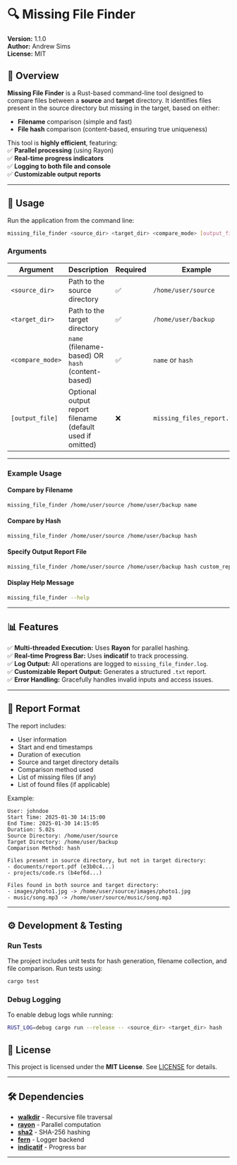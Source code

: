 # 🔍 Missing File Finder

**Version:** 1.1.0  
**Author:** Andrew Sims   
**License:** MIT  

## 📌 Overview

**Missing File Finder** is a Rust-based command-line tool designed to compare files between a **source** and **target** directory. It identifies files present in the source directory but missing in the target, based on either:
- **Filename** comparison (simple and fast)
- **File hash** comparison (content-based, ensuring true uniqueness)

This tool is **highly efficient**, featuring:  
✅ **Parallel processing** (using Rayon)  
✅ **Real-time progress indicators**  
✅ **Logging to both file and console**  
✅ **Customizable output reports**  

---

## 🚀 Usage

Run the application from the command line:

```sh
missing_file_finder <source_dir> <target_dir> <compare_mode> [output_file]
```

### **Arguments**
| Argument       | Description                                      | Required | Example                    |
|---------------|--------------------------------------------------|----------|----------------------------|
| `<source_dir>` | Path to the source directory                    | ✅        | `/home/user/source`        |
| `<target_dir>` | Path to the target directory                    | ✅        | `/home/user/backup`        |
| `<compare_mode>` | `name` (filename-based) OR `hash` (content-based) | ✅        | `name` or `hash`           |
| `[output_file]` | Optional output report filename (default used if omitted) | ❌        | `missing_files_report.txt` |

---

### **Example Usage**
#### **Compare by Filename**
```sh
missing_file_finder /home/user/source /home/user/backup name
```
#### **Compare by Hash**
```sh
missing_file_finder /home/user/source /home/user/backup hash
```
#### **Specify Output Report File**
```sh
missing_file_finder /home/user/source /home/user/backup hash custom_report.txt
```
#### **Display Help Message**
```sh
missing_file_finder --help
```

---

## 📊 Features

✅ **Multi-threaded Execution:** Uses **Rayon** for parallel hashing.  
✅ **Real-time Progress Bar:** Uses **indicatif** to track processing.  
✅ **Log Output:** All operations are logged to `missing_file_finder.log`.  
✅ **Customizable Report Output:** Generates a structured `.txt` report.  
✅ **Error Handling:** Gracefully handles invalid inputs and access issues.  

---

## 📄 Report Format

The report includes:
- User information
- Start and end timestamps
- Duration of execution
- Source and target directory details
- Comparison method used
- List of missing files (if any)
- List of found files (if applicable)

Example:
```
User: johndoe
Start Time: 2025-01-30 14:15:00
End Time: 2025-01-30 14:15:05
Duration: 5.02s
Source Directory: /home/user/source
Target Directory: /home/user/backup
Comparison Method: hash

Files present in source directory, but not in target directory:
- documents/report.pdf (e3b0c4...)
- projects/code.rs (b4ef6d...)

Files found in both source and target directory:
- images/photo1.jpg -> /home/user/source/images/photo1.jpg
- music/song.mp3 -> /home/user/source/music/song.mp3
```

---

## ⚙️ Development & Testing

### **Run Tests**
The project includes unit tests for hash generation, filename collection, and file comparison. Run tests using:

```sh
cargo test
```

### **Debug Logging**
To enable debug logs while running:

```sh
RUST_LOG=debug cargo run --release -- <source_dir> <target_dir> hash
```


## 📜 License

This project is licensed under the **MIT License**. See [LICENSE](LICENSE) for details.

---

## 🛠️ Dependencies

- [**walkdir**](https://crates.io/crates/walkdir) - Recursive file traversal  
- [**rayon**](https://crates.io/crates/rayon) - Parallel computation  
- [**sha2**](https://crates.io/crates/sha2) - SHA-256 hashing  
- [**fern**](https://crates.io/crates/fern) - Logger backend  
- [**indicatif**](https://crates.io/crates/indicatif) - Progress bar  

---

